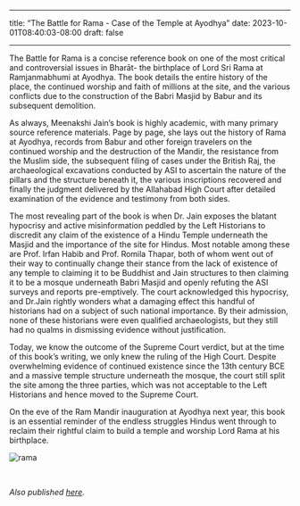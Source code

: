 ___

title: “The Battle for Rama - Case of the Temple at Ayodhya”
date: 2023-10-01T08:40:03-08:00
draft: false
___

The Battle for Rama is a concise reference book on one of the most critical and controversial issues in Bharāt- the birthplace of Lord Sri Rama at Ramjanmabhumi at Ayodhya. The book details the entire history of the place, the continued worship and faith of millions at the site, and the various conflicts due to the construction of the Babri Masjid by Babur and its subsequent demolition.

As always, Meenakshi Jain’s book is highly academic, with many primary source reference materials. Page by page, she lays out the history of Rama at Ayodhya, records from Babur and other foreign travelers on the continued worship and the destruction of the Mandir, the resistance from the Muslim side, the subsequent filing of cases under the British Raj, the archaeological excavations conducted by ASI to ascertain the nature of the pillars and the structure beneath it, the various inscriptions recovered and finally the judgment delivered by the Allahabad High Court after detailed examination of the evidence and testimony from both sides. 

The most revealing part of the book is when Dr. Jain exposes the blatant hypocrisy and active misinformation peddled by the Left Historians to discredit any claim of the existence of a Hindu Temple underneath the Masjid and the importance of the site for Hindus. Most notable among these are Prof. Irfan Habib and Prof. Romila Thapar, both of whom went out of their way to continually change their stance from the lack of existence of any temple to claiming it to be Buddhist and Jain structures to then claiming it to be a mosque underneath Babri Masjid and openly refuting the ASI surveys and reports pre-emptively. The court acknowledged this hypocrisy, and Dr.Jain rightly wonders what a damaging effect this handful of historians had on a subject of such national importance. By their admission, none of these historians were even qualified archaeologists, but they still had no qualms in dismissing evidence without justification.

Today, we know the outcome of the Supreme Court verdict, but at the time of this book’s writing, we only knew the ruling of the High Court. Despite overwhelming evidence of continued existence since the 13th century BCE and a massive temple structure underneath the mosque, the court still split the site among the three parties, which was not acceptable to the Left Historians and hence moved to the Supreme Court.

On the eve of the Ram Mandir inauguration at Ayodhya next year, this book is an essential reminder of the endless struggles Hindus went through to reclaim their rightful claim to build a temple and worship Lord Rama at his birthplace.


![rama](/rama.jpg)

&nbsp;&nbsp;

*Also published [here](https://www.goodreads.com/review/show/5798420119).*